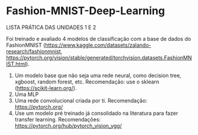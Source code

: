 # Fashion-MNIST-Deep-Learning

LISTA PRÁTICA DAS UNIDADES 1 E 2

Foi treinado e avaliado 4 modelos de classificação com a base de dados do FashionMNIST (https://www.kaggle.com/datasets/zalando-research/fashionmnist, https://pytorch.org/vision/stable/generated/torchvision.datasets.FashionMNIST.html).

1) Um modelo base que não seja uma rede neural, como decision tree, xgboost, random forest, etc. Recomendação: use o sklearn (https://scikit-learn.org/).
2) Uma MLP
3) Uma rede convolucional criada por ti. Recomendação: https://pytorch.org/
4) Use um modelo pré treinado já consolidado na literatura para fazer transfer learning. Recomendações: https://pytorch.org/hub/pytorch_vision_vgg/
   
